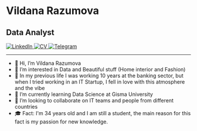 # Vildana Razumova

## Data Analyst

<div id="badges">
  <a href="https://www.linkedin.com/in/vildanarazumova">
    <img src="https://img.shields.io/badge/LinkedIn-blue?style=for-the-badge&logo=linkedin&logoColor=white" alt="LinkedIn"/>
  </a>
  
  <a href="https://drive.google.com/file/d/1aELFLox5WnuLozUKgaz-vvT6nr6H4pFM/view?usp=share_link">
    <img src="https://img.shields.io/badge/CV-red?style=for-the-badge&logo=readdotcv&logoColor=white" alt="CV"/>
  </a>
  
  <a href="https://t.me/vildanaraz">
    <img src="https://img.shields.io/badge/Tg-white?style=for-the-badge&logo=telegram&logoColor=blue" alt="Telegram"/>
  </a>
 
</div>
 
---

- 👋 Hi, I’m Vildana Razumova
- 👀 I’m interested in Data and Beautiful stuff (Home interior and Fashion)
- :bank: In my previous life I was working 10 years at the banking sector, but when I tried working in an IT Startup,
  I fell in love with this atmosphere and the vibe
- 🌱 I’m currently learning Data Science at Gisma University
- 💞️ I’m looking to collaborate on IT teams and people from different countries
- :mortar_board: Fact: I'm 34 years old and I am still a student, the main reason for this fact is my passion for new knowledge. 
<!---
VildanaRazumova/VildanaRazumova is a ✨ special ✨ repository because its `README.md` (this file) appears on your GitHub profile.
You can click the Preview link to take a look at your changes.
--->
